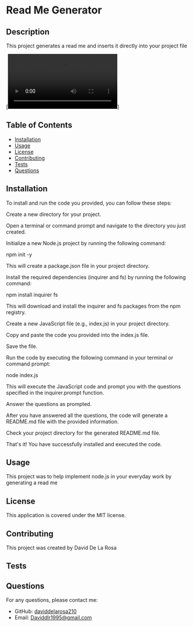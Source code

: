 
# Read Me Generator

## Description
This project generates a read me and inserts it directly into your project file

[![Watch the video](/photos/Screen%20Recording%202023-10-23%20at%2011.06.35%20PM.mov)]
## Table of Contents
- [Installation](#installation)
- [Usage](#usage)
- [License](#license)
- [Contributing](#contributing)
- [Tests](#tests)
- [Questions](#questions)

## Installation
To install and run the code you provided, you can follow these steps:



Create a new directory for your project.



Open a terminal or command prompt and navigate to the directory you just created.



Initialize a new Node.js project by running the following command:




npm init -y

This will create a package.json file in your project directory.



Install the required dependencies (inquirer and fs) by running the following command:


npm install inquirer fs

This will download and install the inquirer and fs packages from the npm registry.



Create a new JavaScript file (e.g., index.js) in your project directory.



Copy and paste the code you provided into the index.js file.



Save the file.



Run the code by executing the following command in your terminal or command prompt:




node index.js

This will execute the JavaScript code and prompt you with the questions specified in the inquirer.prompt function.



Answer the questions as prompted.



After you have answered all the questions, the code will generate a README.md file with the provided information.



Check your project directory for the generated README.md file.




That's it! You have successfully installed and executed the code.
## Usage

This project was to help implement node.js in your everyday work by generating a read me

## License
This application is covered under the MIT license.

## Contributing
This project was created by David De La Rosa

## Tests


## Questions
For any questions, please contact me:
- GitHub: [daviddelarosa210](https://github.com/daviddelarosa210)
- Email: Daviddlr1995@gmail.com
